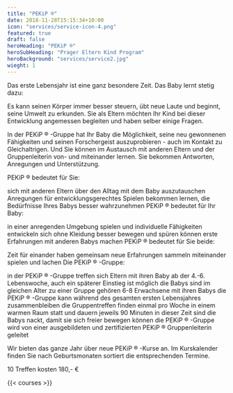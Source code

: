 ```yaml
---
title: "PEKiP ®"
date: 2018-11-28T15:15:34+10:00
icon: "services/service-icon-4.png"
featured: true
draft: false
heroHeading: "PEKiP ®"
heroSubHeading: "Prager Eltern Kind Program"
heroBackground: "services/service2.jpg"
wieght: 1
---
```

Das erste Lebensjahr ist eine ganz besondere Zeit. Das Baby lernt stetig dazu:

Es kann seinen Körper immer besser steuern, übt neue Laute und beginnt, seine Umwelt zu erkunden. Sie als Eltern möchten Ihr Kind bei dieser Entwicklung angemessen begleiten und haben selber einige Fragen.

In der PEKiP ® -Gruppe hat Ihr Baby die Möglichkeit, seine neu gewonnenen Fähigkeiten und seinen Forschergeist auszuprobieren - auch im Kontakt zu Gleichaltrigen. Und Sie können im Austausch mit anderen Eltern und der Gruppenleiterin von- und miteinander lernen. Sie bekommen Antworten, Anregungen und Unterstützung.

PEKiP ® bedeutet für Sie:

sich mit anderen Eltern über den Alltag mit dem Baby auszutauschen
Anregungen für entwicklungsgerechtes Spielen bekommen
lernen, die Bedürfnisse Ihres Babys besser wahrzunehmen
PEKiP ® bedeutet für Ihr Baby:

in einer anregenden Umgebung spielen und individuelle Fähigkeiten entwickeln
sich ohne Kleidung besser bewegen und spüren können
erste Erfahrungen mit anderen Babys machen
PEKiP ® bedeutet für Sie beide:

Zeit für einander haben
gemeinsam neue Erfahrungen sammeln
miteinander spielen und lachen
Die PEKiP ® -Gruppe:

in der PEKiP ® -Gruppe treffen sich Eltern mit ihren Baby ab der 4.-6. Lebenswoche,
auch ein späterer Einstieg ist möglich
die Babys sind im gleichen Alter
zu einer Gruppe gehören 6-8 Erwachsene mit ihren Babys
die PEKiP ® -Gruppe kann während des gesamten ersten Lebensjahres zusammenbleiben
die Gruppentreffen finden einmal pro Woche in einem warmen Raum statt und dauern jeweils 90 Minuten
in dieser Zeit sind die Babys nackt, damit sie sich freier bewegen können
die PEKiP ® -Gruppe wird von einer ausgebildeten und zertifizierten PEKiP ® Gruppenleiterin geleitet

Wir bieten das ganze Jahr über neue PEKiP ® -Kurse an. Im  Kurskalender  finden Sie nach Geburtsmonaten sortiert die entsprechenden Termine.

10 Treffen kosten 180,- €

<!--more-->
{{< courses >}}

